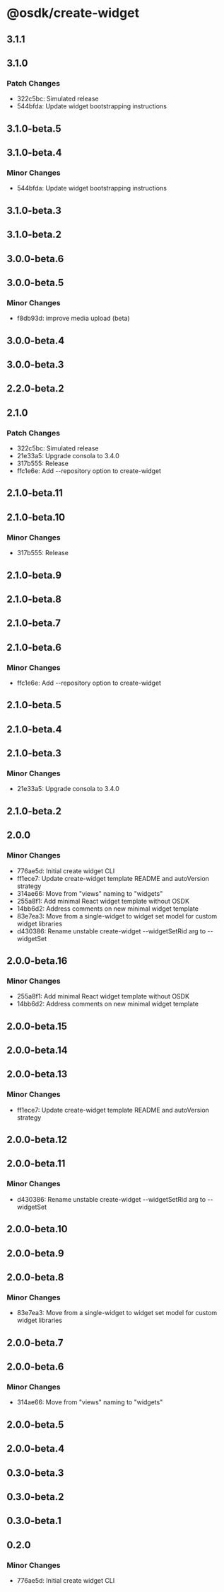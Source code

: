 # @osdk/create-widget

## 3.1.1

## 3.1.0

### Patch Changes

- 322c5bc: Simulated release
- 544bfda: Update widget bootstrapping instructions

## 3.1.0-beta.5

## 3.1.0-beta.4

### Minor Changes

- 544bfda: Update widget bootstrapping instructions

## 3.1.0-beta.3

## 3.1.0-beta.2

## 3.0.0-beta.6

## 3.0.0-beta.5

### Minor Changes

- f8db93d: improve media upload (beta)

## 3.0.0-beta.4

## 3.0.0-beta.3

## 2.2.0-beta.2

## 2.1.0

### Patch Changes

- 322c5bc: Simulated release
- 21e33a5: Upgrade consola to 3.4.0
- 317b555: Release
- ffc1e6e: Add --repository option to create-widget

## 2.1.0-beta.11

## 2.1.0-beta.10

### Minor Changes

- 317b555: Release

## 2.1.0-beta.9

## 2.1.0-beta.8

## 2.1.0-beta.7

## 2.1.0-beta.6

### Minor Changes

- ffc1e6e: Add --repository option to create-widget

## 2.1.0-beta.5

## 2.1.0-beta.4

## 2.1.0-beta.3

### Minor Changes

- 21e33a5: Upgrade consola to 3.4.0

## 2.1.0-beta.2

## 2.0.0

### Minor Changes

- 776ae5d: Initial create widget CLI
- ff1ece7: Update create-widget template README and autoVersion strategy
- 314ae66: Move from "views" naming to "widgets"
- 255a8f1: Add minimal React widget template without OSDK
- 14bb6d2: Address comments on new minimal widget template
- 83e7ea3: Move from a single-widget to widget set model for custom widget libraries
- d430386: Rename unstable create-widget --widgetSetRid arg to --widgetSet

## 2.0.0-beta.16

### Minor Changes

- 255a8f1: Add minimal React widget template without OSDK
- 14bb6d2: Address comments on new minimal widget template

## 2.0.0-beta.15

## 2.0.0-beta.14

## 2.0.0-beta.13

### Minor Changes

- ff1ece7: Update create-widget template README and autoVersion strategy

## 2.0.0-beta.12

## 2.0.0-beta.11

### Minor Changes

- d430386: Rename unstable create-widget --widgetSetRid arg to --widgetSet

## 2.0.0-beta.10

## 2.0.0-beta.9

## 2.0.0-beta.8

### Minor Changes

- 83e7ea3: Move from a single-widget to widget set model for custom widget libraries

## 2.0.0-beta.7

## 2.0.0-beta.6

### Minor Changes

- 314ae66: Move from "views" naming to "widgets"

## 2.0.0-beta.5

## 2.0.0-beta.4

## 0.3.0-beta.3

## 0.3.0-beta.2

## 0.3.0-beta.1

## 0.2.0

### Minor Changes

- 776ae5d: Initial create widget CLI
